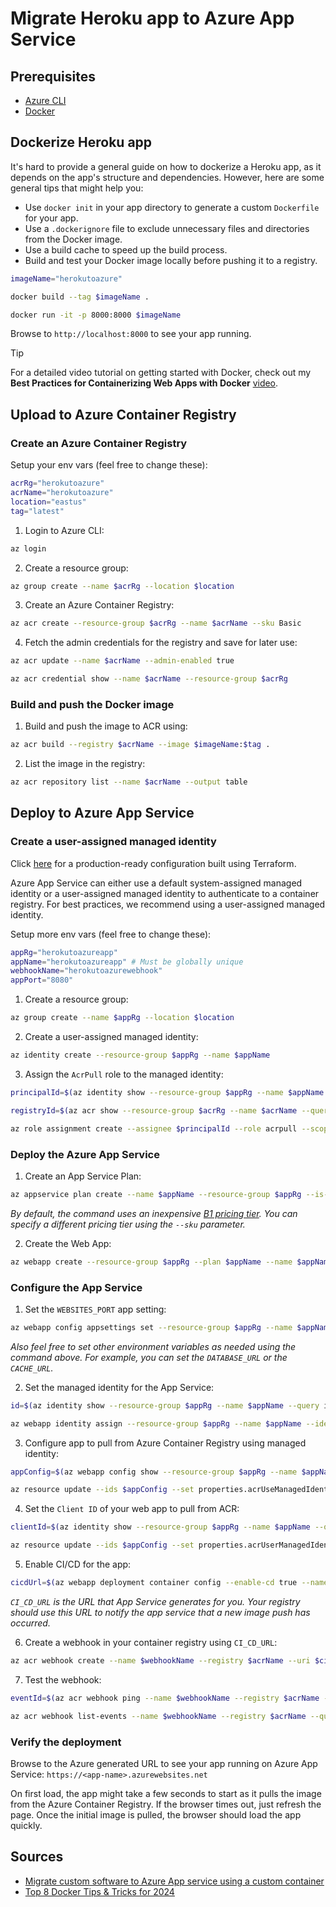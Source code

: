 # Migrate Heroku app to Azure App Service

## Prerequisites

- [Azure CLI](https://docs.microsoft.com/en-us/cli/azure/install-azure-cli)
- [Docker](https://docs.docker.com/get-docker/)

## Dockerize Heroku app

It's hard to provide a general guide on how to dockerize a Heroku app, as it depends on the app's structure and dependencies. However, here are some general tips that might help you:

- Use `docker init` in your app directory to generate a custom `Dockerfile` for your app.
- Use a `.dockerignore` file to exclude unnecessary files and directories from the Docker image.
- Use a build cache to speed up the build process.
- Build and test your Docker image locally before pushing it to a registry.

```bash
imageName="herokutoazure"
```

```bash
docker build --tag $imageName .
```

```bash
docker run -it -p 8000:8000 $imageName
```

Browse to `http://localhost:8000` to see your app running.

> [!TIP]
> For a detailed video tutorial on getting started with Docker, check out my **Best Practices for Containerizing Web Apps with Docker** [video](https://www.youtube.com/watch?v=1Guuaf5JTr0).

## Upload to Azure Container Registry

### Create an Azure Container Registry

Setup your env vars (feel free to change these):

```bash
acrRg="herokutoazure"
acrName="herokutoazure"
location="eastus"
tag="latest"
```

1. Login to Azure CLI:

```bash
az login
```

2. Create a resource group:

```bash
az group create --name $acrRg --location $location
```

3. Create an Azure Container Registry:

```bash
az acr create --resource-group $acrRg --name $acrName --sku Basic
```

4. Fetch the admin credentials for the registry and save for later use:

```bash
az acr update --name $acrName --admin-enabled true
```

```bash
az acr credential show --name $acrName --resource-group $acrRg
```

### Build and push the Docker image

1. Build and push the image to ACR using:

```bash
az acr build --registry $acrName --image $imageName:$tag .
```

2. List the image in the registry:

```bash
az acr repository list --name $acrName --output table
```

## Deploy to Azure App Service

### Create a user-assigned managed identity

Click [here](https://github.com/massdriver-cloud/application-templates/tree/main/azure-app-service) for a production-ready configuration built using Terraform.

Azure App Service can either use a default system-assigned managed identity or a user-assigned managed identity to authenticate to a container registry. For best practices, we recommend using a user-assigned managed identity.

Setup more env vars (feel free to change these):

```bash
appRg="herokutoazureapp"
appName="herokutoazureapp" # Must be globally unique
webhookName="herokutoazurewebhook"
appPort="8080"
```

1. Create a resource group:

```bash
az group create --name $appRg --location $location
```

2. Create a user-assigned managed identity:

```bash
az identity create --resource-group $appRg --name $appName
```

3. Assign the `AcrPull` role to the managed identity:

```bash
principalId=$(az identity show --resource-group $appRg --name $appName --query principalId --output tsv)
```

```bash
registryId=$(az acr show --resource-group $acrRg --name $acrName --query id --output tsv)
```

```bash
az role assignment create --assignee $principalId --role acrpull --scope $registryId
```

### Deploy the Azure App Service

1. Create an App Service Plan:

```bash
az appservice plan create --name $appName --resource-group $appRg --is-linux
```

_By default, the command uses an inexpensive [B1 pricing tier](https://azure.microsoft.com/pricing/details/app-service/linux/). You can specify a different pricing tier using the `--sku` parameter._

2. Create the Web App:

```bash
az webapp create --resource-group $appRg --plan $appName --name $appName --deployment-container-image-name $acrName.azurecr.io/$imageName:$tag
```

### Configure the App Service

1. Set the `WEBSITES_PORT` app setting:

```bash
az webapp config appsettings set --resource-group $appRg --name $appName --settings WEBSITES_PORT=$appPort
```

_Also feel free to set other environment variables as needed using the command above. For example, you can set the `DATABASE_URL` or the `CACHE_URL`._

2. Set the managed identity for the App Service:

```bash
id=$(az identity show --resource-group $appRg --name $appName --query id --output tsv)
```

```bash
az webapp identity assign --resource-group $appRg --name $appName --identities $id
```

3. Configure app to pull from Azure Container Registry using managed identity:

```bash
appConfig=$(az webapp config show --resource-group $appRg --name $appName --query id --output tsv)
```

```bash
az resource update --ids $appConfig --set properties.acrUseManagedIdentityCreds=true
```

4. Set the `Client ID` of your web app to pull from ACR:

```bash
clientId=$(az identity show --resource-group $appRg --name $appName --query clientId --output tsv)
```

```bash
az resource update --ids $appConfig --set properties.acrUserManagedIdentityID=$clientId
```

5. Enable CI/CD for the app:

```bash
cicdUrl=$(az webapp deployment container config --enable-cd true --name $appName --resource-group $appRg --query CI_CD_URL --output tsv)
```

_`CI_CD_URL` is the URL that App Service generates for you. Your registry should use this URL to notify the app service that a new image push has occurred._

6. Create a webhook in your container registry using `CI_CD_URL`:

```bash
az acr webhook create --name $webhookName --registry $acrName --uri $cicdUrl --actions push --scope $acrName.azurecr.io
```

7. Test the webhook:

```bash
eventId=$(az acr webhook ping --name $webhookName --registry $acrName --query id --output tsv)
```

```bash
az acr webhook list-events --name $webhookName --registry $acrName --query "[?id=='$eventId'].eventResponseMessage"
```

### Verify the deployment

Browse to the Azure generated URL to see your app running on Azure App Service: `https://<app-name>.azurewebsites.net`

On first load, the app might take a few seconds to start as it pulls the image from the Azure Container Registry. If the browser times out, just refresh the page. Once the initial image is pulled, the browser should load the app quickly.

## Sources

- [Migrate custom software to Azure App service using a custom container](https://learn.microsoft.com/en-us/azure/app-service/tutorial-custom-container?tabs=azure-cli&pivots=container-linux)
- [Top 8 Docker Tips & Tricks for 2024](https://www.docker.com/blog/8-top-docker-tips-tricks-for-2024/)
